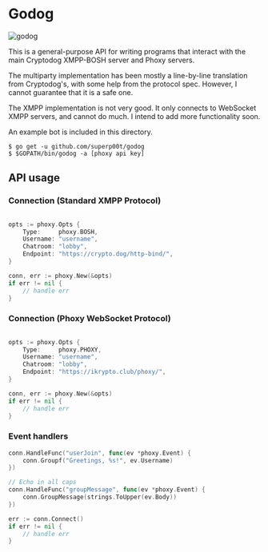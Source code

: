 # Godog

![godog](https://img.ikrypto.club/JcEB.png)

This is a general-purpose API for writing programs that interact with the main Cryptodog XMPP-BOSH server and Phoxy servers. 

The multiparty implementation has been mostly a line-by-line translation from Cryptodog's, with some help from the protocol spec. However, I cannot guarantee that it is a safe one.

The XMPP implementation is not very good. It only connects to WebSocket XMPP servers, and cannot do much. I intend to add more functionality soon.

An example bot is included in this directory.
```
$ go get -u github.com/superp00t/godog
$ $GOPATH/bin/godog -a [phoxy api key]
```

## API usage
### Connection (Standard XMPP Protocol)
```go

opts := phoxy.Opts {
    Type:     phoxy.BOSH,
    Username: "username",
    Chatroom: "lobby",
    Endpoint: "https://crypto.dog/http-bind/",
}

conn, err := phoxy.New(&opts)
if err != nil {
    // handle err
}
```

### Connection (Phoxy WebSocket Protocol)
```go

opts := phoxy.Opts {
    Type:     phoxy.PHOXY,
    Username: "username",
    Chatroom: "lobby",
    Endpoint: "https://ikrypto.club/phoxy/",
}

conn, err := phoxy.New(&opts)
if err != nil {
    // handle err
}
```

### Event handlers

```go
conn.HandleFunc("userJoin", func(ev *phoxy.Event) {
    conn.Groupf("Greetings, %s!", ev.Username)
})

// Echo in all caps
conn.HandleFunc("groupMessage", func(ev *phoxy.Event) {
    conn.GroupMessage(strings.ToUpper(ev.Body))
})

err := conn.Connect()
if err != nil {
    // handle err
}
```